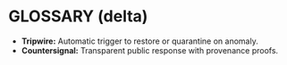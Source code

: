 # GLOSSARY (delta)
- **Tripwire:** Automatic trigger to restore or quarantine on anomaly.
- **Countersignal:** Transparent public response with provenance proofs.


